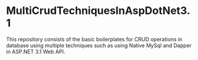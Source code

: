# MultiCrudTechniquesInAspDotNet3.1
This repository consists of the basic boilerplates for CRUD operations in database using multiple techniques such as using Native MySql and Dapper in ASP.NET 3.1 Web API.
